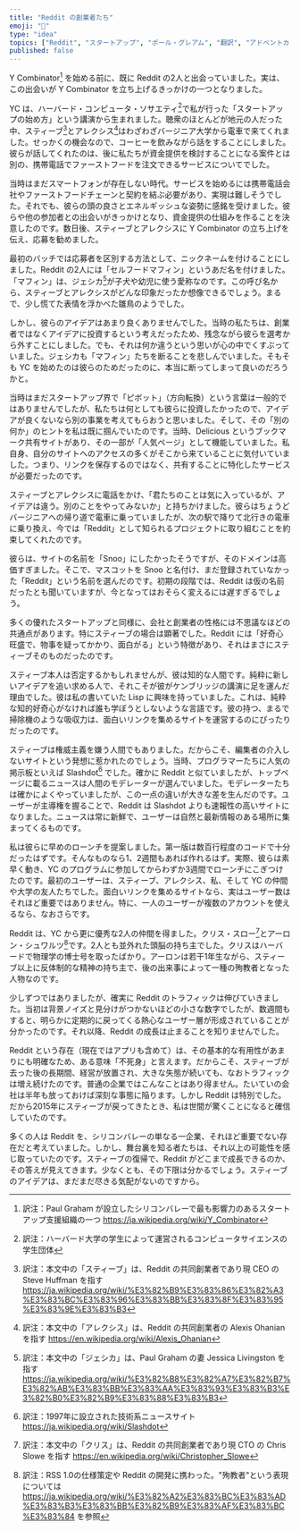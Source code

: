 ```yaml
---
title: "Reddit の創業者たち"
emoji: "💬"
type: "idea"
topics: ["Reddit", "スタートアップ", "ポール・グレアム", "翻訳", "アドベントカレンダー"]
published: false
---
```


Y Combinator[^1] を始める前に、既に Reddit の2人と出会っていました。実は、この出会いが Y Combinator を立ち上げるきっかけの一つとなりました。

YC は、ハーバード・コンピュータ・ソサエティ[^2]で私が行った「スタートアップの始め方」という講演から生まれました。聴衆のほとんどが地元の人だった中、スティーブ[^5]とアレクシス[^6]はわざわざバージニア大学から電車で来てくれました。せっかくの機会なので、コーヒーを飲みながら話をすることにしました。彼らが話してくれたのは、後に私たちが資金提供を検討することになる案件とは別の、携帯電話でファーストフードを注文できるサービスについてでした。

当時はまだスマートフォンが存在しない時代。サービスを始めるには携帯電話会社やファーストフードチェーンと契約を結ぶ必要があり、実現は難しそうでした。それでも、彼らの頭の良さとエネルギッシュな姿勢に感銘を受けました。彼らや他の参加者との出会いがきっかけとなり、資金提供の仕組みを作ることを決意したのです。数日後、スティーブとアレクシスに Y Combinator の立ち上げを伝え、応募を勧めました。

最初のバッチでは応募者を区別する方法として、ニックネームを付けることにしました。Reddit の2人には「セルフードマフィン」というあだ名を付けました。「マフィン」は、ジェシカ[^7]が子犬や幼児に使う愛称なのです。この呼び名から、スティーブとアレクシスがどんな印象だったか想像できるでしょう。まるで、少し慌てた表情を浮かべた雛鳥のようでした。

しかし、彼らのアイデアはあまり良くありませんでした。当時の私たちは、創業者ではなくアイデアに投資するという考えだったため、残念ながら彼らを選考から外すことにしました。でも、それは何か違うという思いが心の中でくすぶっていました。ジェシカも「マフィン」たちを断ることを悲しんでいました。そもそも YC を始めたのは彼らのためだったのに、本当に断ってしまって良いのだろうかと。

当時はまだスタートアップ界で「ピボット」（方向転換）という言葉は一般的ではありませんでしたが、私たちは何としても彼らに投資したかったので、アイデアが良くないなら別の事業を考えてもらおうと思いました。そして、その「別の何か」のヒントを私は既に掴んでいたのです。当時、Delicious というブックマーク共有サイトがあり、その一部が「人気ページ」として機能していました。私自身、自分のサイトへのアクセスの多くがそこから来ていることに気付いていました。つまり、リンクを保存するのではなく、共有することに特化したサービスが必要だったのです。

スティーブとアレクシスに電話をかけ、「君たちのことは気に入っているが、アイデアは違う。別のことをやってみないか」と持ちかけました。彼らはちょうどバージニアへの帰り道で電車に乗っていましたが、次の駅で降りて北行きの電車に乗り換え、今では「Reddit」として知られるプロジェクトに取り組むことを約束してくれたのです。

彼らは、サイトの名前を「Snoo」にしたかったそうですが、そのドメインは高価すぎました。そこで、マスコットを Snoo と名付け、まだ登録されていなかった「Reddit」という名前を選んだのです。初期の段階では、Reddit は仮の名前だったとも聞いていますが、今となってはおそらく変えるには遅すぎるでしょう。

多くの優れたスタートアップと同様に、会社と創業者の性格には不思議なほどの共通点があります。特にスティーブの場合は顕著でした。Reddit には「好奇心旺盛で、物事を疑ってかかり、面白がる」という特徴があり、それはまさにスティーブそのものだったのです。

スティーブ本人は否定するかもしれませんが、彼は知的な人間です。純粋に新しいアイデアを追い求める人で、それこそが彼がケンブリッジの講演に足を運んだ理由でした。彼は私の書いていた Lisp に興味を持っていました。これは、純粋な知的好奇心がなければ誰も学ぼうとしないような言語です。彼の持つ、まるで掃除機のような吸収力は、面白いリンクを集めるサイトを運営するのにぴったりだったのです。

スティーブは権威主義を嫌う人間でもありました。だからこそ、編集者の介入しないサイトという発想に惹かれたのでしょう。当時、プログラマーたちに人気の掲示板といえば Slashdot[^3] でした。確かに Reddit と似ていましたが、トップページに載るニュースは人間のモデレーターが選んでいました。モデレーターたちは確かによくやっていましたが、この一点の違いが大きな差を生んだのです。ユーザーが主導権を握ることで、Reddit は Slashdot よりも速報性の高いサイトになりました。ニュースは常に新鮮で、ユーザーは自然と最新情報のある場所に集まってくるものです。

私は彼らに早めのローンチを提案しました。第一版は数百行程度のコードで十分だったはずです。そんなものなら1、2週間もあれば作れるはず。実際、彼らは素早く動き、YC のプログラムに参加してからわずか3週間でローンチにこぎつけたのです。最初のユーザーは、スティーブ、アレクシス、私、そして YC の仲間や大学の友人たちでした。面白いリンクを集めるサイトなら、実はユーザー数はそれほど重要ではありません。特に、一人のユーザーが複数のアカウントを使えるなら、なおさらです。

Reddit は、YC から更に優秀な2人の仲間を得ました。クリス・スロー[^8]とアーロン・シュワルツ[^4]です。2人とも並外れた頭脳の持ち主でした。クリスはハーバードで物理学の博士号を取ったばかり。アーロンは若干1年生ながら、スティーブ以上に反体制的な精神の持ち主で、後の出来事によって一種の殉教者となった人物なのです。

少しずつではありましたが、確実に Reddit のトラフィックは伸びていきました。当初は背景ノイズと見分けがつかないほどの小さな数字でしたが、数週間もすると、明らかに定期的に戻ってくる熱心なユーザー層が形成されていることが分かったのです。それ以降、Reddit の成長は止まることを知りませんでした。

Reddit という存在（現在ではアプリも含めて）は、その基本的な有用性があまりにも明確なため、ある意味「不死身」と言えます。だからこそ、スティーブが去った後の長期間、経営が放置され、大きな失態が続いても、なおトラフィックは増え続けたのです。普通の企業ではこんなことはあり得ません。たいていの会社は半年も放っておけば深刻な事態に陥ります。しかし Reddit は特別でした。だから2015年にスティーブが戻ってきたとき、私は世間が驚くことになると確信していたのです。

多くの人は Reddit を、シリコンバレーの単なる一企業、それほど重要でない存在だと考えていました。しかし、舞台裏を知る者たちは、それ以上の可能性を感じ取っていたのです。スティーブの復帰で、Reddit がどこまで成長できるのか、その答えが見えてきます。少なくとも、その下限は分かるでしょう。スティーブのアイデアは、まだまだ尽きる気配がないのですから。

[^1]: 訳注：Paul Graham が設立したシリコンバレーで最も影響力のあるスタートアップ支援組織の一つ https://ja.wikipedia.org/wiki/Y_Combinator

[^2]: 訳注：ハーバード大学の学生によって運営されるコンピュータサイエンスの学生団体

[^3]: 訳注：1997年に設立された技術系ニュースサイト https://ja.wikipedia.org/wiki/Slashdot

[^4]: 訳注：RSS 1.0の仕様策定や Reddit の開発に携わった。"殉教者"という表現については https://ja.wikipedia.org/wiki/%E3%82%A2%E3%83%BC%E3%83%AD%E3%83%B3%E3%83%BB%E3%82%B9%E3%83%AF%E3%83%BC%E3%83%84 を参照

[^5]: 訳注：本文中の「スティーブ」は、Reddit の共同創業者であり現 CEO の Steve Huffman を指す https://ja.wikipedia.org/wiki/%E3%82%B9%E3%83%86%E3%82%A3%E3%83%BC%E3%83%96%E3%83%BB%E3%83%8F%E3%83%95%E3%83%9E%E3%83%B3

[^6]: 訳注：本文中の「アレクシス」は、Reddit の共同創業者の Alexis Ohanian を指す https://en.wikipedia.org/wiki/Alexis_Ohanian

[^7]: 訳注：本文中の「ジェシカ」は、Paul Graham の妻 Jessica Livingston を指す https://ja.wikipedia.org/wiki/%E3%82%B8%E3%82%A7%E3%82%B7%E3%82%AB%E3%83%BB%E3%83%AA%E3%83%93%E3%83%B3%E3%82%B0%E3%82%B9%E3%83%88%E3%83%B3

[^8]: 訳注：本文中の「クリス」は、Reddit の共同創業者であり現 CTO の Chris Slowe を指す https://en.wikipedia.org/wiki/Christopher_Slowe